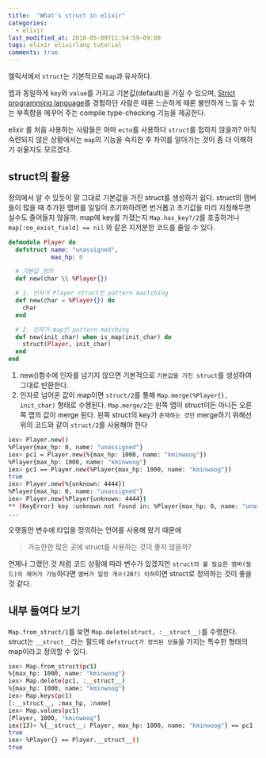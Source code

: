 ```yaml
---
title:  "What's struct in elixir"
categories: 
  - elixir
last_modified_at: 2018-05-09T11:54:59-09:00
tags: elixir elixirlang tutorial
comments: true
---
```


엘릭서에서 `struct`는 기본적으로 `map`과 유사하다.

맵과 동일하게 `key`와 `value`를 가지고 기본값(default)을 가질 수 있으며, [Strict programming language](https://en.wikipedia.org/wiki/Strict_programming_language)를 경험하던 사람은 때론 느슨하게 때론 불안하게 느낄 수 있는 부족함을 메꾸어 주는 compile type-checking 기능을 제공한다.

elixir 를 처음 사용하는 사람들은 아마 `ecto`를 사용하다 `struct`를 접하지 않을까? 아직 숙련되지 않은 상황에서는 `map`의 기능을 숙지한 후 차이를 알아가는 것이 좀 더 이해하기 쉬울지도 모르겠다.

## struct의 활용
정의에서 알 수 있듯이 말 그대로 기본값을 가진 struct를 생성하기 쉽다. struct의 맴버들이 많을 때 추가된 맴버를 일일이 초기화하려면 번거롭고 초기값을 미리 지정해두면 실수도 줄어들지 않을까. map에 key를 가졌는지 `Map.has_key?/2`를 호출하거나 `map[:no_exist_field] == nil` 와 같은 지저분한 코드를 줄일 수 있다.

```elixir
defmodule Player do
  defstruct name: "unassigned",
            max_hp: 0

  # 기본값 정의
  def new(char \\ %Player{})

  # 1. 인자가 Player struct인 pattern mactching
  def new(char = %Player{}) do
    char
  end

  # 2. 인자가 map인 pattern matching
  def new(init_char) when is_map(init_char) do
    struct(Player, init_char)
  end
end
```

1. new()함수에 인자를 넘기지 않으면 기본적으로 `기본값을 가진 struct`를 생성하여 그대로 반환한다.
2. 인자로 넘어온 값이 map이면 `struct/2`를 통해 `Map.merge(%Player{}, init_char)` 형태로 수행된다.
`Map.merge/2`는 왼쪽 맵이 struct이든 아니든 오른쪽 맵의 값이 merge 된다. 왼쪽 struct의 key가 `존재하는 것만` merge하기 위해선 위의 코드와 같이 `struct/2`를 사용해야 한다

```sh
iex> Player.new()
%Player{max_hp: 0, name: "unassigned"}
iex> pc1 = Player.new(%{max_hp: 1000, name: "kminwoog"})
%Player{max_hp: 1000, name: "kminwoog"}
iex> pc1 == Player.new(%Player{max_hp: 1000, name: "kminwoog"})
true
iex> Player.new(%{unknown: 4444})
%Player{max_hp: 0, name: "unassigned"}
iex> Player.new(%Player{unknown: 4444})
** (KeyError) key :unknown not found in: %Player{max_hp: 0, name: "unassigned"}
...
```

오랫동안 변수에 타입을 정의하는 언어를 사용해 왔기 때문에 
> 가능한한 많은 곳에 struct를 사용하는 것이 좋지 않을까?

언제나 그랬던 것 처럼 코드 상황에 따라 변수가 있겠지만 `struct의 불 필요한 맴버(필드)의 제어가 가능`하다면 `맴버가 일정 개수(20?) 이하`이면 struct로 정의하는 것이 좋을 것 같다.

## 내부 들여다 보기

`Map.from_struct/1`를 보면 `Map.delete(struct, :__struct__)`를 수행한다.
struct는 `__struct__`라는 필드에 `defstruct가 정의된 모듈`을 가지는 특수한 형태의 map이라고 정의할 수 있다.

```sh
iex> Map.from_struct(pc1)
%{max_hp: 1000, name: "kminwoog"}
iex> Map.delete(pc1, :__struct__)
%{max_hp: 1000, name: "kminwoog"}
iex> Map.keys(pc1)
[:__struct__, :max_hp, :name]
iex> Map.values(pc1)
[Player, 1000, "kminwoog"]
iex(13)> %{__struct__: Player, max_hp: 1000, name: "kminwoog"} == pc1
true
iex> %Player{} == Player.__struct__()
true
```




